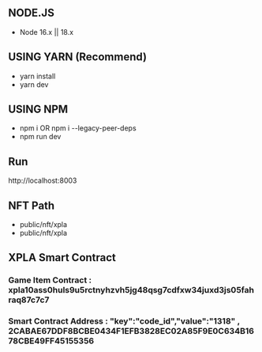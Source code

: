 ## NODE.JS

- Node 16.x || 18.x

## USING YARN (Recommend)

- yarn install
- yarn dev

## USING NPM

- npm i OR npm i --legacy-peer-deps
- npm run dev

## Run
http://localhost:8003

## NFT Path
- public/nft/xpla
- public/nft/xpla

## XPLA Smart Contract
### Game Item Contract : xpla10ass0huls9u5rctnyhzvh5jg48qsg7cdfxw34juxd3js05fahraq87c7c7
### Smart Contract Address : "key":"code_id","value":"1318" , 2CABAE67DDF8BCBE0434F1EFB3828EC02A85F9E0C634B1678CBE49FF45155356
